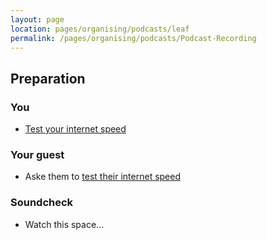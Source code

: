 ```yaml
---
layout: page
location: pages/organising/podcasts/leaf
permalink: /pages/organising/podcasts/Podcast-Recording
---
```


## Preparation

### You

* [Test your internet speed](https://www.speedtest.net/)

### Your guest

* Aske them to [test their internet speed](https://www.speedtest.net/)

### Soundcheck

* Watch this space...



